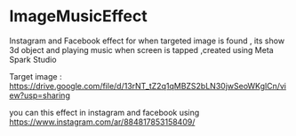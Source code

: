# ImageMusicEffect
Instagram and Facebook effect for when targeted image is found , its show 3d object  and  playing music when screen is tapped ,created using Meta Spark Studio

Target image : https://drive.google.com/file/d/13rNT_tZ2q1qMBZS2bLN30jwSeoWKglCn/view?usp=sharing

you can this effect in instagram and facebook using https://www.instagram.com/ar/884817853158409/
